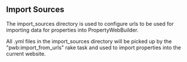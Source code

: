 ## Import Sources

The import_sources directory is used to configure urls to be used for importing data for properties into PropertyWebBuilder.

All .yml files in the import_sources directory will be picked up by the "pwb:import_from_urls" rake task and used to import properties into the current website.


